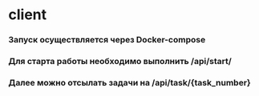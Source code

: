 # client
### Запуск осуществляется через Docker-compose
### Для старта работы необходимо выполнить /api/start/
### Далее можно отсылать задачи на /api/task/{task_number}

